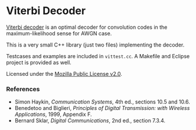 # Viterbi Decoder #

[Viterbi decoder][1] is an optimal decoder for convolution codes in the
maximum-likelihood sense for AWGN case.

This is a very small C++ library (just two files) implementing the decoder.

Testcases and examples are included in `vittest.cc`. A Makefile and Eclipse project
is provided as well.

Licensed under the [Mozilla Public License v2.0][2].

### References ###
* Simon Haykin, _Communication Systems_, 4th ed., sections 10.5 and 10.6.
* Benedetoo and Biglieri, _Principles of Digital Transmission: with Wireless Applications_, 1999, Appendix F.
* Bernard Sklar, _Digital Communications_, 2nd ed., section 7.3.4.

[1]: http://en.wikipedia.org/wiki/Viterbi_decoder
[2]: http://www.mozilla.org/MPL/2.0/





